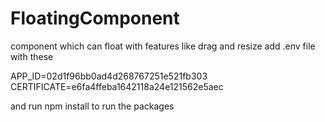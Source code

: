 # FloatingComponent
component which can float with features like drag and resize
add .env file with these


APP_ID=02d1f96bb0ad4d268767251e521fb303
CERTIFICATE=e6fa4ffeba1642118a24e121562e5aec


and run npm install to run the packages
